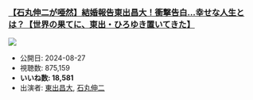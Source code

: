 ### [【石丸伸二が唖然】結婚報告東出昌大！衝撃告白…幸せな人生とは？【世界の果てに、東出・ひろゆき置いてきた】](https://www.youtube.com/watch?v=8xFzx_lOouI)
[![](https://img.youtube.com/vi/8xFzx_lOouI/sddefault.jpg)](https://www.youtube.com/watch?v=8xFzx_lOouI)
-   公開日: 2024-08-27
-   視聴数: 875,159
-   **いいね数: 18,581**
-   出演者: [東出昌大](/rehacq_fan/people/東出昌大 "wikilink"), [石丸伸二](/rehacq_fan/people/石丸伸二 "wikilink")

